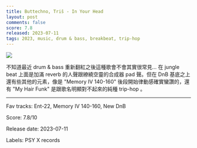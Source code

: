 ```yaml
---
title: Buttechno, Triš - In Your Head
layout: post
comments: false
score: 7.8
released: 2023-07-11
tags: 2023, music, drum & bass, breakbeat, trip-hop
---
```


![](https://f4.bcbits.com/img/a1168764430_16.jpg)

不知道最近 drum & bass 重新翻紅之後這種歌會不會其實很常見... 在 jungle beat 上面是加滿 reverb 的人聲跟繚繞空靈的合成器 pad 聲。但在 DnB 基底之上還有些其他的元素，像是 "Memory IV 140-160" 後段開始律動感確實蠻讚的，還有 "My Hair Funk" 是跟歌名明顯對不起來的純種 trip-hop 。

---

Fav tracks: Ent-22, Memory IV 140-160, New DnB

Score: 7.8/10

Release date: 2023-07-11

Labels: PSY X records

